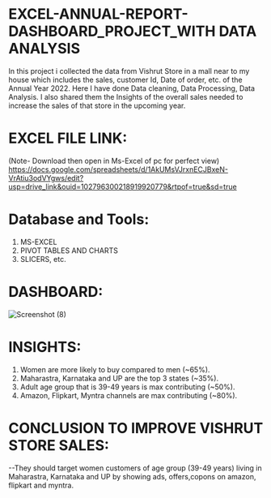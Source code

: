 # EXCEL-ANNUAL-REPORT-DASHBOARD_PROJECT_WITH DATA ANALYSIS

In this project i collected the data from Vishrut Store in a mall near to my house which includes the sales, customer Id, Date of order, etc. of the Annual Year 2022.
Here I have done Data cleaning, Data Processing, Data Analysis.
I also shared them the Insights of the overall sales needed to increase the sales of that store in the upcoming year.

# EXCEL FILE LINK:
(Note- Download then open in Ms-Excel of pc for perfect view)
https://docs.google.com/spreadsheets/d/1AkUMsVJrxnECJBxeN-VrAtiu3odVYgws/edit?usp=drive_link&ouid=102796300218919920779&rtpof=true&sd=true

# Database and Tools:
1. MS-EXCEL
2. PIVOT TABLES AND CHARTS
3. SLICERS, etc.

# DASHBOARD:
![Screenshot (8)](https://github.com/Jaswant20110028/EXCEL-ANNUAL-REPORT-DASHBOARD_PROJECT/assets/142691885/cbea1e39-5f4e-47cb-8b9e-4fd2929acda9)

# INSIGHTS:
1. Women are more likely to buy compared to men (~65%).
2. Maharastra, Karnataka and UP are the top 3 states (~35%).
3. Adult age group that is 39-49 years is max contributing (~50%).
4. Amazon, Flipkart, Myntra channels are max contributing (~80%).

# CONCLUSION TO IMPROVE VISHRUT STORE SALES:
--They should target women customers of age group (39-49 years) living in Maharastra, Karnataka and UP by showing ads,
offers,copons on amazon, flipkart and myntra.
